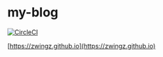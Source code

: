 # my-blog

[![CircleCI](https://circleci.com/gh/zWingz/my-blog-config.svg?style=svg)](https://circleci.com/gh/zWingz/my-blog-config)


[https://zwingz.github.io](https://zwingz.github.io)
